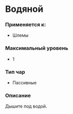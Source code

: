 # Водяной

### Применяется к:

* Шлемы

### Максимальный уровень

* 1

### Тип чар

* &#x20;Пассивные



### Описание

Дышите под водой.

